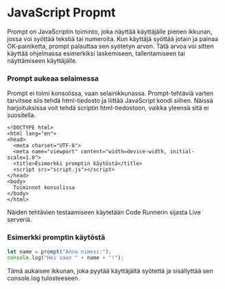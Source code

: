 # JavaScript Propmt

Prompt on JavaScriptin toiminto, joka näyttää käyttäjälle pienen ikkunan, jossa voi syöttää tekstiä tai numeroita. Kun käyttäjä syöttää jotain ja painaa OK-painiketta, prompt palauttaa sen syötetyn arvon. Tätä arvoa voi sitten käyttää ohjelmassa esimerkiksi laskemiseen, tallentamiseen tai näyttämiseen käyttäjälle.

### Prompt aukeaa selaimessa

Prompt ei toimi konsolissa, vaan selainikkunassa. Prompt-tehtäviä varten tarvitsee siis tehdä html-tiedosto ja liittää JavaScript koodi siihen. Näissä harjoituksissa voit tehdä scriptin html-tiedostoon, vaikka yleensä sitä ei suositella.

```htlm
<!DOCTYPE html>
<html lang="en">
<head>
  <meta charset="UTF-8">
  <meta name="viewport" content="width=device-width, initial-scale=1.0">
  <title>Esimerkki promptin käytöstä</title>
  <script src="script.js"></script>
</head>
<body>
  Toiminnot konsolissa
</body>
</html>
```

Näiden tehtävien testaamiseen käytetään Code Runnerin sijasta Live serveriä.

### Esimerkki promptin käytöstä

```js
let name = prompt("Anna nimesi:");
console.log("Hei vaan " + name + "!");
```

Tämä aukaisee ikkunan, joka pyytää käyttäjältä syötettä ja sisällyttää sen console.log tulosteeseen.
